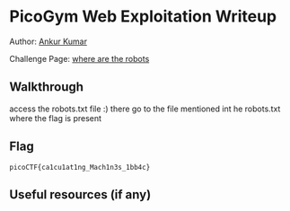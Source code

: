 # PicoGym Web Exploitation Writeup


Author: [Ankur Kumar](https://github.com/awsoankur) 

Challenge Page: [where are the robots](https://jupiter.challenges.picoctf.org/problem/56830/)

## Walkthrough
access the robots.txt file :)
there go to the file mentioned int he robots.txt where the flag is present

## Flag
`picoCTF{ca1cu1at1ng_Mach1n3s_1bb4c}`

## Useful resources (if any)
